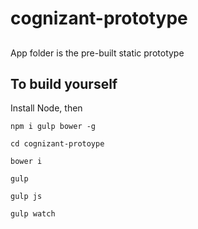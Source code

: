 # cognizant-prototype

##
App folder is the pre-built static prototype

## To build yourself
Install Node, then
```
npm i gulp bower -g

cd cognizant-protoype

bower i

gulp

gulp js

gulp watch
```